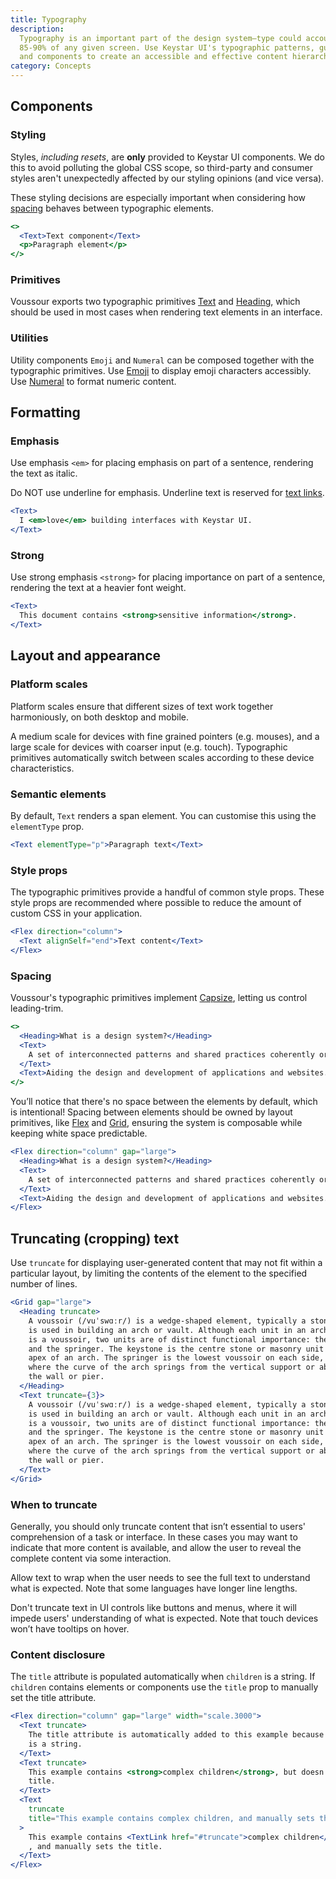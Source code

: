 ```yaml
---
title: Typography
description:
  Typography is an important part of the design system—type could account for
  85-90% of any given screen. Use Keystar UI's typographic patterns, guidelines,
  and components to create an accessible and effective content hierarchy.
category: Concepts
---
```


## Components

### Styling

Styles, _including resets_, are **only** provided to Keystar UI components. We do
this to avoid polluting the global CSS scope, so third-party and consumer styles
aren't unexpectedly affected by our styling opinions (and vice versa).

These styling decisions are especially important when considering how
[spacing](#spacing) behaves between typographic elements.

```jsx {% live=true %}
<>
  <Text>Text component</Text>
  <p>Paragraph element</p>
</>
```

### Primitives

Voussour exports two typographic primitives [Text](/package/typography/text) and
[Heading](/package/typography/heading), which should be used in most cases when
rendering text elements in an interface.

### Utilities

Utility components `Emoji` and `Numeral` can be composed together with the
typographic primitives. Use [Emoji](/package/typography/emoji) to display emoji
characters accessibly. Use [Numeral](/package/typography/numeral) to format
numeric content.

## Formatting

### Emphasis

Use emphasis `<em>` for placing emphasis on part of a sentence, rendering the
text as italic.

Do NOT use underline for emphasis. Underline text is reserved for
[text links](/package/link/text-link).

```jsx {% live=true %}
<Text>
  I <em>love</em> building interfaces with Keystar UI.
</Text>
```

### Strong

Use strong emphasis `<strong>` for placing importance on part of a sentence,
rendering the text at a heavier font weight.

```jsx {% live=true %}
<Text>
  This document contains <strong>sensitive information</strong>.
</Text>
```

## Layout and appearance

### Platform scales

Platform scales ensure that different sizes of text work together harmoniously,
on both desktop and mobile.

A medium scale for devices with fine grained pointers (e.g. mouses), and a large
scale for devices with coarser input (e.g. touch). Typographic primitives
automatically switch between scales according to these device characteristics.

### Semantic elements

By default, `Text` renders a span element. You can customise this using the
`elementType` prop.

```jsx {% live=true %}
<Text elementType="p">Paragraph text</Text>
```

### Style props

The typographic primitives provide a handful of common style props. These style
props are recommended where possible to reduce the amount of custom CSS in your
application.

```jsx {% live=true %}
<Flex direction="column">
  <Text alignSelf="end">Text content</Text>
</Flex>
```

### Spacing

Voussour's typographic primitives implement
[Capsize](https://seek-oss.github.io/capsize/), letting us control leading-trim.

```jsx {% live=true %}
<>
  <Heading>What is a design system?</Heading>
  <Text>
    A set of interconnected patterns and shared practices coherently organised.
  </Text>
  <Text>Aiding the design and development of applications and websites.</Text>
</>
```

You’ll notice that there's no space between the elements by default, which is
intentional! Spacing between elements should be owned by layout primitives, like
[Flex](/package/layout/flex) and [Grid](/package/layout/grid), ensuring the
system is composable while keeping white space predictable.

```jsx {% live=true %}
<Flex direction="column" gap="large">
  <Heading>What is a design system?</Heading>
  <Text>
    A set of interconnected patterns and shared practices coherently organised.
  </Text>
  <Text>Aiding the design and development of applications and websites.</Text>
</Flex>
```

## Truncating (cropping) text

Use `truncate` for displaying user-generated content that may not fit within a
particular layout, by limiting the contents of the element to the specified
number of lines.

```jsx {% live=true %}
<Grid gap="large">
  <Heading truncate>
    A voussoir (/vuˈswɑːr/) is a wedge-shaped element, typically a stone, which
    is used in building an arch or vault. Although each unit in an arch or vault
    is a voussoir, two units are of distinct functional importance: the keystone
    and the springer. The keystone is the centre stone or masonry unit at the
    apex of an arch. The springer is the lowest voussoir on each side, located
    where the curve of the arch springs from the vertical support or abutment of
    the wall or pier.
  </Heading>
  <Text truncate={3}>
    A voussoir (/vuˈswɑːr/) is a wedge-shaped element, typically a stone, which
    is used in building an arch or vault. Although each unit in an arch or vault
    is a voussoir, two units are of distinct functional importance: the keystone
    and the springer. The keystone is the centre stone or masonry unit at the
    apex of an arch. The springer is the lowest voussoir on each side, located
    where the curve of the arch springs from the vertical support or abutment of
    the wall or pier.
  </Text>
</Grid>
```

### When to truncate

Generally, you should only truncate content that isn’t essential to users'
comprehension of a task or interface. In these cases you may want to indicate
that more content is available, and allow the user to reveal the complete
content via some interaction.

Allow text to wrap when the user needs to see the full text to understand what
is expected. Note that some languages have longer line lengths.

Don't truncate text in UI controls like buttons and menus, where it will impede
users' understanding of what is expected. Note that touch devices won’t have
tooltips on hover.

### Content disclosure

The `title` attribute is populated automatically when `children` is a string. If
`children` contains elements or components use the `title` prop to manually set
the title attribute.

<!-- prettier is fighting itself -->
<!-- prettier-ignore -->
```jsx {% live=true %}
<Flex direction="column" gap="large" width="scale.3000">
  <Text truncate>
    The title attribute is automatically added to this example because children
    is a string.
  </Text>
  <Text truncate>
    This example contains <strong>complex children</strong>, but doesn't set a
    title.
  </Text>
  <Text
    truncate
    title="This example contains complex children, and manually sets the title."
  >
    This example contains <TextLink href="#truncate">complex children</TextLink>
    , and manually sets the title.
  </Text>
</Flex>
```
